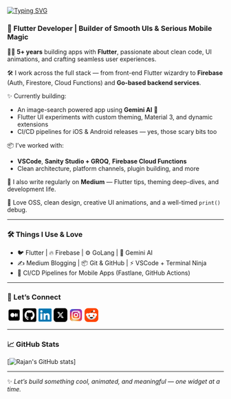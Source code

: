 [![Typing SVG](https://readme-typing-svg.herokuapp.com?font=Noto+Sans&weight=500&size=32&duration=2000&pause=500&color=008080&vCenter=true&random=true&width=435&lines=Hi+%F0%9F%91%8B%2C+I+am+Rajan)](https://git.io/typing-svg)

### 🚀 Flutter Developer | Builder of Smooth UIs & Serious Mobile Magic

👨‍💻 **5+ years** building apps with **Flutter**, passionate about clean code, UI animations, and crafting seamless user experiences.

🛠️ I work across the full stack — from front-end Flutter wizardry to **Firebase** (Auth, Firestore, Cloud Functions) and **Go-based backend services**.

✨ Currently building:
- An image-search powered app using **Gemini AI** 🤖
- Flutter UI experiments with custom theming, Material 3, and dynamic extensions
- CI/CD pipelines for iOS & Android releases — yes, those scary bits too

📦 I’ve worked with:
- **VSCode**, **Sanity Studio + GROQ**, **Firebase Cloud Functions**
- Clean architecture, platform channels, plugin building, and more

📝 I also write regularly on **Medium** — Flutter tips, theming deep-dives, and development life.

🧠 Love OSS, clean design, creative UI animations, and a well-timed `print()` debug.

---

### 🛠️ Things I Use & Love

- 🐦 Flutter | 🔥 Firebase | ⚙️ GoLang | 🧠 Gemini AI
- ✍️ Medium Blogging | 📦 Git & GitHub | ⚡ VSCode + Terminal Ninja
- 🚀 CI/CD Pipelines for Mobile Apps (Fastlane, GitHub Actions)

---

### 🔗 Let’s Connect

<a href="https://medium.com/@rajan.metaliya"><img src="assets/medium.svg" height="32"></a>
<a href="https://github.com/Rajan-Metaliya"><img src="assets/github.png" height="32" width="32"></a>
<a href="https://www.linkedin.com/in/rajan-metaliya-752087140/"><img src="assets/linkedin.svg" height="32"></a>
<a href="https://x.com/Rj_7_7_7"><img src="assets/x-social-media.svg" height="32"></a>
<a href="https://www.instagram.com/_rj777"><img src="assets/instagram.svg" height="32"></a>
<a href="https://www.reddit.com/user/Excellent_Ad4984/"><img src="assets/reddit.svg" height="32"></a>

---

### 📈 GitHub Stats

[![Rajan's GitHub stats](https://github-readme-stats.vercel.app/api?username=rajanmetaliya&show_icons=true&theme=radical)]

---

✨ *Let’s build something cool, animated, and meaningful — one widget at a time.*

